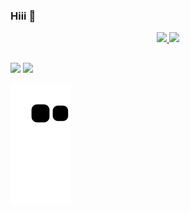 ### Hiii 💖

<div align="center">
  <a href="https://github.com/Riquelmovski">
  <img height="180em" src="https://github-readme-stats.vercel.app/api?username=riquelmovski&show_icons=true&theme=algolia&include_all_commits=true&count_private=true"/>
  <img height="140em" src="https://github-readme-stats.vercel.app/api/top-langs/?username=riquelmovski&layout=compact&langs_count=7&theme=algolia"/>
</div>
  
  ##
 
<div> 
  
  <a href="https://instagram.com/imatheusriquelme" target="_blank"><img src="https://img.shields.io/badge/-Instagram-%23E4405F?style=for-the-badge&logo=instagram&logoColor=white" target="_blank"></a> 
  <a href = "mailto:matheusriquelmevs@gmail.com"><img src="https://img.shields.io/badge/-Gmail-%23333?style=for-the-badge&logo=gmail&logoColor=white" target="_blank"></a>
  </a> 
 
  ![Snake animation](https://github.com/riquelmovski/riquelmovski/blob/output/github-contribution-grid-snake.svg)
 
</div>
